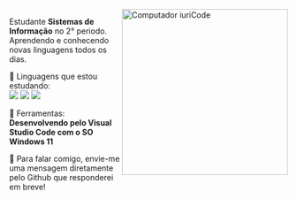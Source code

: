 <img src="https://raw.githubusercontent.com/MicaelliMedeiros/micaellimedeiros/master/image/computer-illustration.png" min-width="400px" max-width="400px" width="300px" align="right" alt="Computador iuriCode">

<p align="left"> 
  Estudante <strong>Sistemas de Informação</strong> no 2° periodo.<br>
  Aprendendo e conhecendo novas linguagens todos os dias.
</p>

<p align="left">
  🦄 Linguagens que estou estudando:<br> <img src="https://img.shields.io/badge/C-00599C?style=for-the-badge&logo=c&logoColor=white" /> <img src="https://img.shields.io/badge/Python-14354C?style=for-the-badge&logo=python&logoColor=white" /> <img src ="https://img.shields.io/badge/JavaScript-F7DF1E?style=for-the-badge&logo=javascript&logoColor=black"/>

</p>

<p align="left">
  💼 Ferramentas: <strong>Desenvolvendo pelo Visual Studio Code com o SO Windows 11</strong>
</p>

<p align="left">
  💌 Para falar comigo, envie-me uma mensagem diretamente pelo Github que responderei em breve! 
</p>
